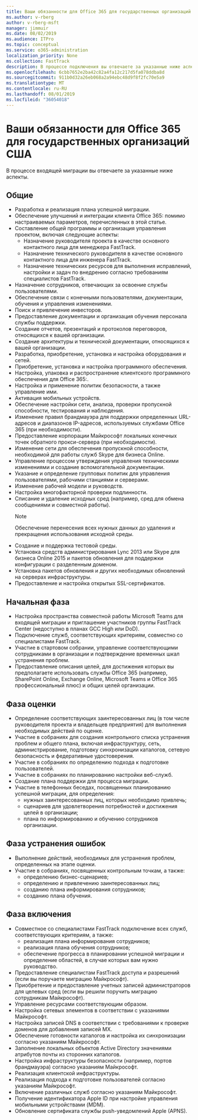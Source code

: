 ```yaml
---
title: Ваши обязанности для Office 365 для государственных организаций США
ms.author: v-rberg
author: v-rberg-msft
manager: jimmuir
ms.date: 08/02/2019
ms.audience: ITPro
ms.topic: conceptual
ms.service: o365-administration
localization_priority: None
ms.collection: FastTrack
description: В процессе подключения вы отвечаете за указанные ниже аспекты.
ms.openlocfilehash: 6cbb7652e2ba42c82a4fa12c217d5fa078ddba8d
ms.sourcegitcommit: 911b0d32a26eb068a2a94ebc48d9f8f2fc70e5a9
ms.translationtype: MT
ms.contentlocale: ru-RU
ms.lasthandoff: 08/01/2019
ms.locfileid: "36054018"
---
```

# <a name="your-responsibilities-for-office-365-us-government"></a>Ваши обязанности для Office 365 для государственных организаций США

В процессе входящей миграции вы отвечаете за указанные ниже аспекты.
  
## <a name="general"></a>Общие

- Разработка и реализация плана успешной миграции.   
- Обеспечение улучшений и интеграции клиента Office 365: помимо настраиваемых параметров, перечисленных в этой статье.    
- Составление общей программы и организация управления проектом, включая следующие аспекты:     
  - Назначение руководителя проекта в качестве основного контактного лица для менеджера FastTrack.   
  - Назначение технического руководителя в качестве основного контактного лица для инженера FastTrack.  
  - Назначение технических ресурсов для выполнения исправлений, настройки и задач по внедрению согласно требованиям специалистов FastTrack.   
- Назначение сотрудников, отвечающих за освоение службы пользователями.    
- Обеспечение связи с конечными пользователями, документации, обучения и управления изменениями.    
- Поиск и привлечение инвесторов.     
- Предоставление документации и организация обучения персонала службы поддержки.     
- Создание отчетов, презентаций и протоколов переговоров, относящихся к вашей организации.     
- Создание архитектуры и технической документации, относящихся к вашей организации.     
- Разработка, приобретение, установка и настройка оборудования и сетей.    
- Приобретение, установка и настройка программного обеспечения.     
- Настройка, упаковка и распространение клиентского программного обеспечения для Office 365:.    
- Настройка и применение политик безопасности, а также управление ими.    
- Активация мобильных устройств.    
- Обеспечение настройки сети, анализа, проверки пропускной способности, тестирования и наблюдения. 
- Изменение правил брандмауэра для поддержки определенных URL-адресов и диапазонов IP-адресов, используемых службами Office 365 (при необходимости).
- Предоставление корпорации Майкрософт локальных конечных точек обратного прокси-сервера (при необходимости).     
- Изменение сети для обеспечения пропускной способности, необходимой для работы служб Skype для бизнеса Online.   
- Управление процессом утверждения управления техническими изменениями и создание вспомогательной документации.    
- Указание и определение групповых политик для управления пользователями, рабочими станциями и серверами.    
- Изменение рабочей модели и руководств.   
- Настройка многофакторной проверки подлинности.   
- Списание и удаление исходных сред (например, сред для обмена сообщениями и совместной работы). 
    > [!NOTE]
    > Обеспечение перенесения всех нужных данных до удаления и прекращения использования исходной среды.   
- Создание и поддержка тестовой среды.  
- Установка средств администрирования Lync 2013 или Skype для бизнеса Online 2015 и пакетов обновления для поддержки конфигурации с разделенным доменом.    
- Установка пакетов обновления и других необходимых обновлений на серверах инфраструктуры.     
- Предоставление и настройка открытых SSL-сертификатов. 
    
## <a name="initiate-phase"></a>Начальная фаза

- Настройка пространства совместной работы Microsoft Teams для входящей миграции и приглашение участников группы FastTrack Center (недоступно в планах GCC High или DoD).   
- Подключение служб, соответствующих критериям, совместно со специалистами FastTrack.    
- Участие в стартовом собрании, управление соответствующими сотрудниками в организации и подтверждение временных шкал устранения проблем.    
- Предоставление описания целей, для достижения которых вы предполагаете использовать службы Office 365 (например, SharePoint Online, Exchange Online, Microsoft Teams и Office 365 профессиональный плюс) и общих целей организации.
    
## <a name="assess-phase"></a>Фаза оценки

- Определение соответствующих заинтересованных лиц (в том числе руководителя проекта и владельцев предприятия) для выполнения необходимых действий по оценке.    
- Участие в собраниях для создания контрольного списка устранения проблем и общего плана, включая инфраструктуру, сеть, администрирование, подготовку синхронизации каталогов, сетевую безопасность и федеративные удостоверения. 
- Участие в собраниях по определению подхода к подготовке пользователей.     
- Участие в собраниях по планированию настройки веб-служб.    
- Создание плана поддержки для процесса миграции.    
- Участие в телефонных беседах, посвященных планированию успешной миграции, для определения:   
  - нужных заинтересованных лиц, которых необходимо привлечь;   
  - сценариев для удовлетворения потребностей и достижения целей в организации;   
  - плана по информированию и обучению сотрудников организации.
    
## <a name="remediate-phase"></a>Фаза устранения ошибок

- Выполнение действий, необходимых для устранения проблем, определенных на этапе оценки.  
- Участие в собраниях, посвященных контрольным точкам, а также:   
  - определению бизнес-сценариев;  
  - определению и привлечению заинтересованных лиц;  
  - созданию плана информирования сотрудников; 
  - созданию плана обучения.
    
## <a name="enable-phase"></a>Фаза включения

- Совместное со специалистами FastTrack подключение всех служб, соответствующих критериям, а также:  
  - реализация плана информирования сотрудников;   
  - реализация плана обучения сотрудников;   
  - обеспечение прогресса в планировании успешной миграции и определение областей, в случае которых вам нужно руководство.  
- Предоставление специалистам FastTrack доступа и разрешений (если вы поручаете миграцию Майкрософт).   
- Приобретение и предоставление учетных записей администраторов для целевых сред (если вы решили поручить миграцию сотрудникам Майкрософт).    
- Управление ресурсами соответствующим образом.     
- Настройка сетевых элементов в соответствии с указаниями Майкрософт.    
- Настройка записей DNS в соответствии с требованиями к проверке доменов для добавления записей MX.    
- Обеспечение готовности каталогов и настройка их синхронизации согласно указаниям Майкрософт.   
- Заполнение локальных объектов Active Directory значениями атрибутов почты из сторонних каталогов.    
- Настройка инфраструктуры безопасности (например, портов брандмауэра) согласно указаниям Майкрософт.    
- Реализация клиентской инфраструктуры.   
- Реализация подхода к подготовке пользователей согласно указаниям Майкрософт.    
- Включение различных служб согласно указаниям Майкрософт.    
- Получение идентификатора Apple ID при настройке управления мобильными устройствами (MDM).   
- Обновление сертификата службы push-уведомлений Apple (APNS).
    

  

